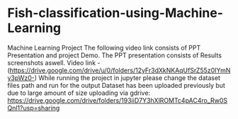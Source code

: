 # Fish-classification-using-Machine-Learning
Machine Learning Project The following video link consists of PPT Presentation and project Demo. The PPT presentation consists of Results screenshots aswell. Video link - (https://drive.google.com/drive/u/0/folders/12yFr3dXkNKAqUfSrZ55z0IYmNy3pWz0-) While running the project in jupyter please change the dataset files path and run for the output
Dataset has been uploaded previously but due to large amount of size uploading via gdrive: https://drive.google.com/drive/folders/193iiD7Y3hXlROMTc4pAC4ro_Rw0SQnl1?usp=sharing
